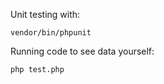 Unit testing with:
```
vendor/bin/phpunit
```


Running code to see data yourself: 
```
php test.php
```